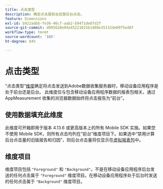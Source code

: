 ```yaml
---
title: 点击类型
description: 确定点击是前台还是后台点击。
feature: Dimensions
exl-id: b922adbb-fe36-46c7-aab2-b9471de07d2f
source-git-commit: d095628e94a45221815b1d08e35132de09f5ed8f
workflow-type: tm+mt
source-wordcount: '165'
ht-degree: 84%

---
```


# 点击类型

“点击类型”[维度](overview.md)确定将点击发送到Adobe数据收集服务器时，移动设备应用程序是处于前台还是后台。 此维度仅与包含移动设备应用程序数据的报表包相关。通过 AppMeasurement 收集的浏览器数据始终将点击报告为“前台”。

## 使用数据填充此维度

此维度可开箱即用于版本 4.13.6 或更高版本上的所有 Mobile SDK 实施。如果您不使用 Mobile SDK，则所有点击均列在“前台”维度项目下。如果选中“禁用计算后台点击量的旧版报告和归因”，则后台点击量将仅显示在[虚拟报表包](../vrs/vrs-mobile-visit-processing.md)中。

## 维度项目

维度项目包括 `"Foreground"` 和 `"Background"`。不是在移动设备应用程序后台发送的任何点击属于 `"Foreground"` 维度项目。在移动设备应用程序处于后台时发送的任何点击属于 `"Background"` 维度项目。
